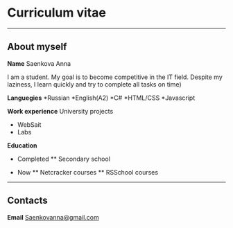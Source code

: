 #   Curriculum vitae

---------
About myself
---------

**Name**
Saenkova Anna

I am a student. My goal is to become competitive in the IT field.
Despite my laziness, I learn quickly and try to complete all tasks on time)


**Languegies**
*Russian
*English(A2)
*C#
*HTML/CSS
*Javascript

**Work experience**
University projects
* WebSait
* Labs

**Education**
* Completed
** Secondary school

* Now
** Netcracker courses
** RSSchool courses

--------
Contacts
--------
**Email** Saenkovanna@gmail.com
